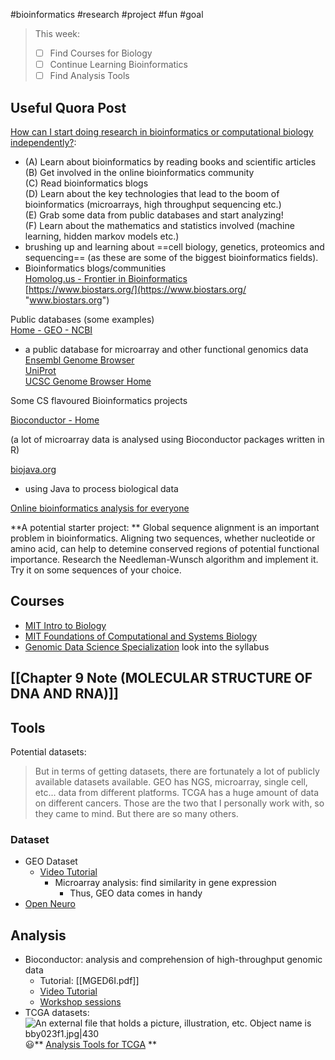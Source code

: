 #bioinformatics #research #project #fun #goal 

> This week:
> - [ ] Find Courses for Biology
> - [ ] Continue Learning Bioinformatics 
> - [ ] Find Analysis Tools

## Useful Quora Post
[How can I start doing research in bioinformatics or computational biology independently?](https://www.quora.com/How-can-I-start-doing-research-in-bioinformatics-or-computational-biology-independently):
- (A) Learn about bioinformatics by reading books and scientific articles  
(B) Get involved in the online bioinformatics community  
(C) Read bioinformatics blogs  
(D) Learn about the key technologies that lead to the boom of bioinformatics (microarrays, high throughput sequencing etc.)  
(E) Grab some data from public databases and start analyzing!  
(F) Learn about the mathematics and statistics involved (machine learning, hidden markov models etc.)
- brushing up and learning about ==cell biology, genetics, proteomics and sequencing== (as these are some of the biggest bioinformatics fields).
- Bioinformatics blogs/communities  
[Homolog.us - Frontier in Bioinformatics](http://homolog.us/ "homolog.us")  
[https://www.biostars.org/](https://www.biostars.org/ "www.biostars.org")

  
Public databases (some examples)  
[Home - GEO - NCBI](http://www.ncbi.nlm.nih.gov/geo/ "www.ncbi.nlm.nih.gov")

- a public database for microarray and other functional genomics data  
[Ensembl Genome Browser](http://www.ensembl.org/index.html "www.ensembl.org")  
[UniProt](http://www.uniprot.org/ "www.uniprot.org")  
[UCSC Genome Browser Home](http://genome.ucsc.edu/ "genome.ucsc.edu")

Some CS flavoured Bioinformatics projects

[Bioconductor - Home](http://www.bioconductor.org/ "www.bioconductor.org")

(a lot of microarray data is analysed using Bioconductor packages written in R)

[biojava.org](http://biojava.org/wiki/Main_Page "biojava.org")

- using Java to process biological data

[Online bioinformatics analysis for everyone](http://galaxyproject.org/ "galaxyproject.org")

**A potential starter project:  **
Global sequence alignment is an important problem in bioinformatics. Aligning two sequences, whether nucleotide or amino acid, can help to detemine conserved regions of potential functional importance. Research the Needleman-Wunsch algorithm and implement it. Try it on some sequences of your choice.

## Courses
-   [MIT Intro to Biology](https://ocw.mit.edu/courses/biology/7-016-introductory-biology-fall-2018/lecture-videos/lecture-2-chemical-bonding-and-molecular-interactions-lipids-and-membranes/)
-   [MIT Foundations of Computational and Systems Biology](https://ocw.mit.edu/courses/biology/7-91j-foundations-of-computational-and-systems-biology-spring-2014/video-lectures/)
-   [Genomic Data Science Specialization](https://www.coursera.org/specializations/genomic-data-science?ranMID=40328&ranEAID=vedj0cWlu2Y&ranSiteID=vedj0cWlu2Y-f4fiOajWm_ejLtWZ23chiQ&siteID=vedj0cWlu2Y-f4fiOajWm_ejLtWZ23chiQ&utm_content=10&utm_medium=partners&utm_source=linkshare&utm_campaign=vedj0cWlu2Y#courses) look into the syllabus
## [[Chapter 9 Note (MOLECULAR STRUCTURE OF DNA AND RNA)]]
## Tools
Potential datasets:
> But in terms of getting datasets, there are fortunately a lot of publicly available datasets available. GEO has NGS, microarray, single cell, etc... data from different platforms. TCGA has a huge amount of data on different cancers. Those are the two that I personally work with, so they came to mind. But there are so many others.
### Dataset 
- GEO Dataset
	- [Video Tutorial](https://www.youtube.com/watch?v=JQ24T9fpXvg)
		- Microarray analysis: find similarity in gene expression
			- Thus, GEO data comes in handy
- [Open Neuro](https://openneuro.org/)

## Analysis
- Bioconductor: analysis and comprehension of high-throughput genomic data
	- Tutorial: [[MGED6I.pdf]]
	- [Video Tutorial](https://www.youtube.com/watch?v=nzY7bPQOXUs)
	- [Workshop sessions](https://github.com/federicomarini/GeneTonicWorkshop)
- TCGA datasets: 
![An external file that holds a picture, illustration, etc.
Object name is bby023f1.jpg|430](https://www.ncbi.nlm.nih.gov/pmc/articles/PMC6781580/bin/bby023f1.jpg "Click on image to zoom")
😃** [Analysis Tools for TCGA](https://www.ncbi.nlm.nih.gov/pmc/articles/PMC6781580/#:~:text=a%20separate%20window-,global%20analysis,-Global%20analysis%20tools) **

